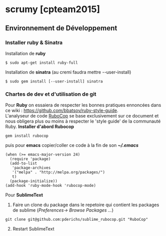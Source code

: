 #  **scrumy [cpteam2015]** 
## Environnement de Développement
### Installer ruby & Sinatra
Installation de **ruby**
```
$ sudo apt-get install ruby-full
```
Installation de **sinatra** (au cremi faudra mettre --user-install)
```
$ sudo gem install [--user-install] sinatra
```
### Chartes de dev et d'utilisation de git
Pour **Ruby** on essaiera de respecter les bonnes pratiques ennoncées dans ce wiki : https://github.com/bbatsov/ruby-style-guide. <br /> 
L'analyseur de code [RuboCop](https://github.com/bbatsov/rubocop) se base exclusivement sur ce document et nous obligera plus ou moins à respecter le 'style guide' de la communauté Ruby.
**Installer d'abord Rubocop**
```
gem install rubocop
```
puis pour **emacs** copier/coller ce code à la fin de son ***~/.emacs***

```
(when (>= emacs-major-version 24)  
  (require 'package)  
  (add-to-list  
   'package-archives  
   '("melpa" . "http://melpa.org/packages/")  
   t)  
  (package-initialize))  
(add-hook 'ruby-mode-hook 'rubocop-mode)  
```
Pour **SublimeText**

 1. Faire un clone du package dans le repetoire qui contient les packages de sublime (*Preferences-> Browse Packages ...*)
```
git clone git@github.com:pderichs/sublime_rubocop.git "RuboCop"
```
2. Restart SublimeText


